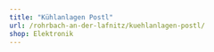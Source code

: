 ```yaml
---
title: "Kühlanlagen Postl"
url: /rohrbach-an-der-lafnitz/kuehlanlagen-postl/
shop: Elektronik
---
```

